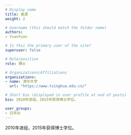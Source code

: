 ```yaml
---
# Display name
title: 袁源
weight: 2

# Username (this should match the folder name)
authors:
- YuanYuan

# Is this the primary user of the site?
superuser: false

# Role/position
role: 博士

# Organizations/Affiliations
organizations:
- name: 清华大学
  url: "https://www.tsinghua.edu.cn/"

# Short bio (displayed in user profile at end of posts)
bio: 2010年进组，2015年获得博士学位。

user_groups:
- 已毕业
---
```


2010年进组，2015年获得博士学位。
